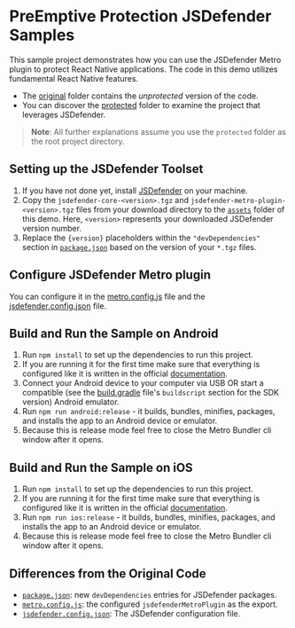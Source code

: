 # PreEmptive Protection JSDefender Samples

This sample project demonstrates how you can use the JSDefender Metro plugin to protect React Native applications. The code in this demo utilizes fundamental React Native features.

- The [original](original) folder contains the _unprotected_ version of the code.
- You can discover the [protected](protected) folder to examine the project that leverages JSDefender.

> **Note**: All further explanations assume you use the `protected` folder as the root project directory.

## Setting up the JSDefender Toolset

1. If you have not done yet, install [JSDefender](https://www.preemptive.com/products/jsdefender/downloads) on your machine.
1. Copy the `jsdefender-core-<version>.tgz` and `jsdefender-metro-plugin-<version>.tgz` files from your download directory to the [`assets`](protected_demo/assets/) folder of this demo. Here, `<version>` represents your downloaded JSDefender version number.
1. Replace the `{version}` placeholders within the `"devDependencies"` section in [`package.json`](protected_demo/package.json) based on the version of your `*.tgz` files.

## Configure JSDefender Metro plugin

You can configure it in the [metro.config.js](protected_demo/metro.config.js) file and the [jsdefender.config.json](protected_demo/jsdefender.config.json) file.

## Build and Run the Sample on Android

1. Run `npm install` to set up the dependencies to run this project.
1. If you are running it for the first time make sure that everything is configured like it is written in the official [documentation](https://reactnative.dev/docs/environment-setup).
1. Connect your Android device to your computer via USB OR start a compatible (see the [build.gradle](android/build.gradle) file's `buildscript` section for the SDK version) Android emulator.
1. Run `npm run android:release` - it builds, bundles, minifies, packages, and installs the app to an Android device or emulator.
1. Because this is release mode feel free to close the Metro Bundler cli window after it opens.

## Build and Run the Sample on iOS

1. Run `npm install` to set up the dependencies to run this project.
1. If you are running it for the first time make sure that everything is configured like it is written in the official [documentation](https://reactnative.dev/docs/environment-setup).
1. Run `npm run ios:release` - it builds, bundles, minifies, packages, and installs the app to an Android device or emulator.
1. Because this is release mode feel free to close the Metro Bundler cli window after it opens.

## Differences from the Original Code

- [`package.json`](protected/package.json): new `devDependencies` entries for JSDefender packages.
- [`metro.config.js`](protected/metro.config.js): the configured `jsdefenderMetroPlugin` as the export.
- [`jsdefender.config.json`](protected/jsdefender.config.json): The JSDefender configuration file.
